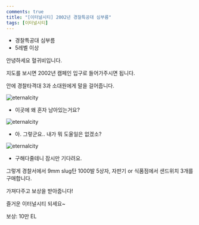 ```yaml
---
comments: true
title: "[이터널시티] 2002년 경찰특공대 심부름"
tags: [이터널시티]
---
```


- 경찰특공대 심부름
 - 5레벨 이상

안녕하세요 혈귀비입니다.

지도를 보시면 2002년 캠페인 입구로 들어가주시면 됩니다.

안에 경찰타격대 3과 소대원에게 말을 걸어줍니다.

![eternalcity](/assets/images/eternalcity/2002008.PNG)

- 이곳에 왜 혼자 남아있는거요?

![eternalcity](/assets/images/eternalcity/2002009.PNG)

- 아. 그렇군요.. 내가 뭐 도울일은 없겠소?

![eternalcity](/assets/images/eternalcity/2002010.PNG)

- 구해다줄테니 잠시만 기다려요.

그렇게 경찰서에서 9mm slug탄 1000발 5상자, 자판기 or 식품점에서 샌드위치 3개를 구매합니다.

가져다주고 보상을 받아줍니다!

즐거운 이터널시티 되세요~

보상: 10만 EL